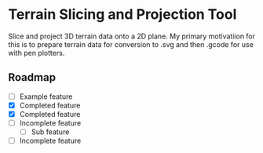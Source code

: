 # Terrain Slicing and Projection Tool

Slice and project 3D terrain data onto a 2D plane. My primary motivatiion for this is to prepare terrain data for conversion to .svg and then .gcode for use with pen plotters.

## Roadmap

- [ ] Example feature
- [x] Completed feature
- [x] Completed feature
- [ ] Incomplete feature
  - [ ] Sub feature
- [ ] Incomplete feature
